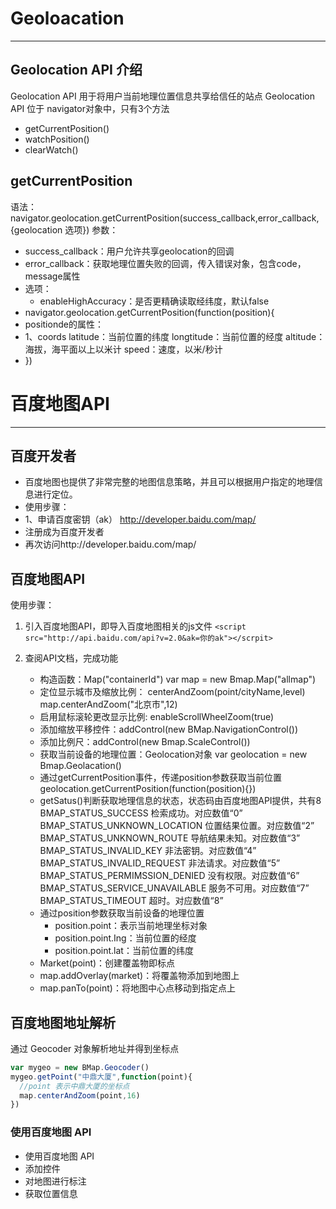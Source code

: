 # Geoloacation

---

## Geolocation API 介绍

Geolocation API 用于将用户当前地理位置信息共享给信任的站点
Geolocation API 位于 navigator对象中，只有3个方法

* getCurrentPosition()
* watchPosition()
* clearWatch()

## getCurrentPosition

语法： navigator.geolocation.getCurrentPosition(success_callback,error_callback,{geolocation 选项})
参数：

* success_callback：用户允许共享geolocation的回调
* error_callback：获取地理位置失败的回调，传入错误对象，包含code，message属性
* 选项：
  * enableHighAccuracy：是否更精确读取经纬度，默认false
* navigator.geolocation.getCurrentPosition(function(position){
* positionde的属性：
* 1、coords
  latitude：当前位置的纬度
  longtitude：当前位置的经度
  altitude：海拔，海平面以上以米计
  speed：速度，以米/秒计
* })
  
# 百度地图API

---

## 百度开发者

* 百度地图也提供了非常完整的地图信息策略，并且可以根据用户指定的地理信息进行定位。
* 使用步骤：
* 1、申请百度密钥（ak）
  http://developer.baidu.com/map/
* 注册成为百度开发者
* 再次访问http://developer.baidu.com/map/

## 百度地图API

使用步骤：

1. 引入百度地图API，即导入百度地图相关的js文件
`<script src="http://api.baidu.com/api?v=2.0&ak=你的ak"></scrpit>`
2. 查阅API文档，完成功能

   * 构造函数：Map("containerId")
    var map = new Bmap.Map("allmap")
   * 定位显示城市及缩放比例：
    centerAndZoom(point/cityName,level) map.centerAndZoom("北京市",12)
   * 启用鼠标滚轮更改显示比例:
     enableScrollWheelZoom(true)
   * 添加缩放平移控件：addControl(new BMap.NavigationControl())
   * 添加比例尺：addControl(new Bmap.ScaleControl())
   * 获取当前设备的地理位置：Geolocation对象
    var geolocation = new Bmap.Geolacation()
   * 通过getCurrentPosition事件，传递position参数获取当前位置 geolocation.getCurrentPosition(function(position){})
   * getSatus()判断获取地理信息的状态，状态码由百度地图API提供，共有8
    BMAP_STATUS_SUCCESS 检索成功。对应数值“0”
    BMAP_STATUS_UNKNOWN_LOCATION 位置结果位置。对应数值“2” BMAP_STATUS_UNKNOWN_ROUTE 导航结果未知。对应数值“3” BMAP_STATUS_INVALID_KEY 非法密钥。对应数值“4”
    BMAP_STATUS_INVALID_REQUEST 非法请求。对应数值“5” BMAP_STATUS_PERMIMSSION_DENIED 没有权限。对应数值“6” BMAP_STATUS_SERVICE_UNAVAILABLE 服务不可用。对应数值“7” BMAP_STATUS_TIMEOUT 超时。对应数值“8”
   * 通过position参数获取当前设备的地理位置
     * position.point：表示当前地理坐标对象
     * position.point.Ing：当前位置的经度
     * position.point.lat：当前位置的纬度
   * Market(point)：创建覆盖物即标点
   * map.addOverlay(market)：将覆盖物添加到地图上
   * map.panTo(point)：将地图中心点移动到指定点上

## 百度地图地址解析

通过 Geocoder 对象解析地址并得到坐标点

 ```js
 var mygeo = new BMap.Geocoder()
 mygeo.getPoint("中鼎大厦",function(point){
   //point 表示中鼎大厦的坐标点
   map.centerAndZoom(point,16)
 })
 ```

### 使用百度地图 API

* 使用百度地图 API
* 添加控件
* 对地图进行标注
* 获取位置信息